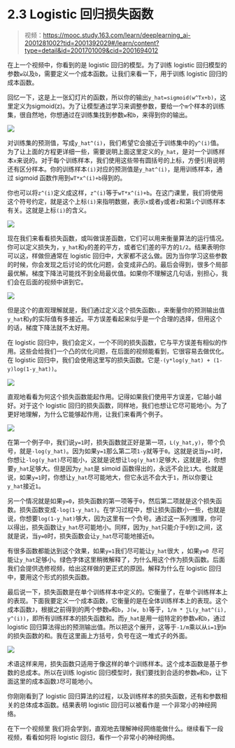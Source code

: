 # 2.3 Logistic 回归损失函数

> 视频：<https://mooc.study.163.com/learn/deeplearning_ai-2001281002?tid=2001392029#/learn/content?type=detail&id=2001701009&cid=2001694012>

在上一个视频中，你看到的是 logistic 回归的模型。为了训练 logistic 回归模型的参数`w`以及`b`，需要定义一个成本函数。让我们来看一下，用于训练 logistic 回归的成本函数。

回忆一下，这是上一张幻灯片的函数，所以你的输出`y_hat=sigmoid(w^Tx+b)`，这里定义为sigmoid(z)。为了让模型通过学习来调整参数，要给一个`m`个样本的训练集，很自然地，你想通过在训练集找到参数`w`和`b`，来得到你的输出。

![](img/2-3-1.jpg)

对训练集的预测值，写成`y_hat^(i)`，我们希望它会接近于训练集中的`y^(i)`值。为了让上面的方程更详细一些，需要说明上面这里定义的`y_hat`，是对一个训练样本`x`来说的。对于每个训练样本，我们使用这些带有圆括号的上标，方便引用说明还有区分样本。你的训练样本`(i)`对应的预测值是`y_hat^(i)`，是用训练样本，通过 sigmoid 函数作用到`wT*x^(i)+b`得到的。

你也可以将`z^(i)`定义成这样，`z^(i)`等于`wT*x^(i)+b`。在这门课里，我们将使用这个符号约定，就是这个上标`(i)`来指明数据，表示`x`或者`y`或者`z`和第`i`个训练样本有关。这就是上标`(i)`的含义。

![](img/2-3-2.jpg)

现在我们来看看损失函数，或叫做误差函数，它们可以用来衡量算法的运行情况。你可以定义损失为，`y_hat`和`y`的差的平方，或者它们差的平方的`1/2`。结果表明你可以这，样做但通常在 logistic 回归中，大家都不这么做。因为当你学习这些参数的时候，你会发现之后讨论的优化问题，会变成非凸的。最后会得到，很多个局部最优解。梯度下降法可能找不到全局最优值。如果你不理解这几句话，别担心，我们会在后面的视频中讲到它。

![](img/2-3-3.jpg)

但是这个的直观理解就是，我们通过定义这个损失函数`L`，来衡量你的预测输出值`y_hat`和`y`的实际值有多接近。平方误差看起来似乎是一个合理的选择，但用这个的话，梯度下降法就不太好用。

在 logistic 回归中，我们会定义，一个不同的损失函数，它与平方误差有相似的作用。这些会给我们一个凸的优化问题，在后面的视频能看到，它很容易去做优化。在 logistic 回归中，我们会使用这里写的损失函数。它是`-(y*log(y_hat) + (1-y)log(1-y_hat))`。

![](img/2-3-4.jpg)

直观地看看为何这个损失函数能起作用。记得如果我们使用平方误差，它越小越好。对于这个 logistic 回归的损失函数，同样地，我们也想让它尽可能地小。为了更好地理解，为什么它能够起作用，让我们来看两个例子。

![](img/2-3-5.jpg)

在第一个例子中，我们说`y=1`时，损失函数就正好是第一项，`L(y_hat,y)`，带个负号，就是`-log(y_hat)`。因为如果`y=1`那么第二项`1-y`就等于`0`。这就是说当`y=1`时，你想让`-log(y_hat)`尽可能小，这就是说想让`log(y_hat)`足够大，这就是说，你想要`y_hat`足够大。但是因为`y_hat`是 simoid 函数得出的，永远不会比`1`大。也就是说，如果`y=1`时，你想让`y_hat`尽可能地大，但它永远不会大于`1`，所以你要让`y_hat`接近`1`。

另一个情况就是如果`y=0`，损失函数的第一项等于`0`，然后第二项就是这个损失函数。损失函数变成`-log(1-y_hat)`。在学习过程中，想让损失函数小一些，也就是说，你想要`log(1-y_hat)`够大，因为这里有一个负号。通过这一系列推理，你可以得出，损失函数让`y_hat`尽可能地小。同样，因为`y_hat`只能介于`0`到`1`之间，这就是说，当`y=0`时，损失函数会让`y_hat`尽可能地接近`0`。

有很多函数都能达到这个效果，如果`y=1`我们尽可能让`y_hat`很大 ，如果`y=0 `尽可能让`y_hat`足够小。绿色字体这里稍微解释了，为什么用这个作为损失函数。后面我们会提供选修视频，给出这样做的更正式的原因。解释为什么在 logistic 回归中，要用这个形式的损失函数。

最后说一下，损失函数是在单个训练样本中定义的。它衡量了，在单个训练样本上的表现。下面我要定义一个成本函数，它衡量的是在全体训练样本上的表现。这个成本函数`J`，根据之前得到的两个参数`w`和`b`，`J(w, b)`等于，`1/m * ∑L(y_hat^(i), y^(i))`，即所有训练样本的损失函数和。而`y_hat`是用一组特定的参数`w`和`b`，通过 logistic 回归算法得出的预测输出值。所以把这个展开，这等于`-1/m`乘以从`i=1`到`m`的损失函数的和。我在这里画上方括号，负号在这一堆式子的外面。

![](img/2-3-6.jpg)

术语这样来用，损失函数只适用于像这样的单个训练样本。这个成本函数是基于参数的总成本。所以在训练 logistic 回归模型时，我们要找到合适的参数`w`和`b`，让下面这里的成本函数`J`尽可能地小。

你刚刚看到了 logistic 回归算法的过程，以及训练样本的损失函数，还有和参数相关的总体成本函数。结果表明 logistic 回归可以被看作是 一个非常小的神经网络。

在下一个视频里 我们将会学到，直观地去理解神经网络能做什么。继续看下一段视频，看看如何将 logistic 回归，看作一个非常小的神经网络。
